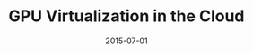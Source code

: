 ---
title: "GPU Virtualization in the Cloud"
collection: publications
permalink: /publication/2015-07-01-GPU-Virtualization-in-the-Cloud
type: "poster"
date: 2015-07-01
venue: '<em>Advanced Computer Architecture and Compilation for High-Performance and Embedded Systems (ACACES)</em>'
citation: ' <strong>S. Iserte</strong>,  F. Clemente,  R. Mayo, and  E. Quintana-Ortí, &quot;GPU Virtualization in the Cloud.&quot; <em>Advanced Computer Architecture and Compilation for High-Performance and Embedded Systems (ACACES)</em>, Jul. 2015. ISSN: 978-88-905806-3-5.'
---